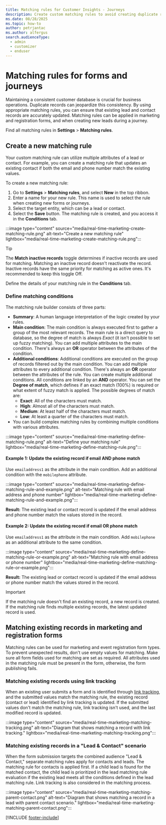 ```yaml
---
title: Matching rules for Customer Insights - Journeys
description: Create custom matching rules to avoid creating duplicate records in forms and journeys.
ms.date: 08/28/2025
ms.topic: how-to
author: petrjantac
ms.author: alfergus
search.audienceType: 
  - admin
  - customizer
  - enduser
---
```


# Matching rules for forms and journeys

Maintaining a consistent customer database is crucial for business operations. Duplicate records can jeopardize this consistency. By using appropriate matching rules, you can ensure that existing lead and contact records are accurately updated. Matching rules can be applied in marketing and registration forms, and when creating new leads during a journey.

Find all matching rules in **Settings** > **Matching rules**.

## Create a new matching rule

Your custom matching rule can utilize multiple attributes of a lead or contact. For example, you can create a matching rule that updates an existing contact if both the email and phone number match the existing values.

To create a new matching rule:

1. Go to **Settings** > **Matching rules**, and select **New** in the top ribbon.
1. Enter a name for your new rule. This name is used to select the rule when creating new forms or journeys.
1. Select the target entity, which can be a lead or contact.
1. Select the **Save** button. The matching rule is created, and you access it in the **Conditions** tab.

:::image type="content" source="media/real-time-marketing-create-matching-rule.png" alt-text="Create a new matching rule" lightbox="media/real-time-marketing-create-matching-rule.png":::

 > [!TIP]
 > The **Match inactive records** toggle determines if inactive records are used for matching. Matching an inactive record doesn't reactivate the record. Inactive records have the same priority for matching as active ones. It's recommended to keep this toggle Off.

Define the details of your matching rule in the **Conditions** tab.

### Define matching conditions

The matching rule builder consists of three parts:

- **Summary**: A human language interpretation of the logic created by your rules.
- **Main condition**: The main condition is always executed first to gather a group of the most relevant records. The main rule is a direct query to database, so the degree of match is always *Exact* (it isn't possible to set up fuzzy matching). You can add multiple attributes to the main condition. There's always an **OR** operator between the attributes of the condition.
- **Additional conditions**: Additional conditions are executed on the group of records filtered out by the main condition. You can add multiple attributes to every additional condition. There's always an **OR** operator between the attributes of the rule. You can create multiple additional conditions. All conditions are linked by an **AND** operator. You can set the **Degree of match**, which defines if an exact match (100%) is required or what extent of fuzzy match is applied. The possible degrees of match are:
  - **Exact**: All of the characters must match.
  - **High**: Almost all of the characters must match.
  - **Medium**: At least half of the characters must match.
  - **Low**: At least a quarter of the characters must match.
- You can build complex matching rules by combining multiple conditions with various attributes.

:::image type="content" source="media/real-time-marketing-define-matching-rule.png" alt-text="Define your matching rule" lightbox="media/real-time-marketing-define-matching-rule.png":::

#### Example 1: Update the existing record if email AND phone match

Use `emailaddress1` as the attribute in the main condition. Add an additional condition with the `mobilephone` attribute.

:::image type="content" source="media/real-time-marketing-define-matching-rule-and-example.png" alt-text="Matching rule with email address and phone number" lightbox="media/real-time-marketing-define-matching-rule-and-example.png":::

**Result:** The existing lead or contact record is updated if the email address and phone number match the values stored in the record.

#### Example 2: Update the existing record if email OR phone match

Use `emailaddress1` as the attribute in the main condition. Add `mobilephone` as an additional attribute to the same condition.

:::image type="content" source="media/real-time-marketing-define-matching-rule-or-example.png" alt-text="Matching rule with email address or phone number" lightbox="media/real-time-marketing-define-matching-rule-or-example.png":::

**Result:** The existing lead or contact record is updated if the email address or phone number match the values stored in the record.

> [!IMPORTANT]
> If the matching rule doesn't find an existing record, a new record is created. If the matching rule finds multiple existing records, the latest updated record is used.

## Matching existing records in marketing and registration forms

Matching rules can be used for marketing and event registration form types. To prevent unexpected results, don't use empty values for matching. Make sure all form fields used for matching are set as required. All attributes used in the matching rule must be present in the form, otherwise, the form publishing fails.

### Matching existing records using link tracking

When an existing user submits a form and is identified through [link tracking](real-time-marketing-link-tracking-mechanics.md), and the submitted values match the matching rule, the existing record (contact or lead) identified by link tracking is updated. If the submitted values don't match the matching rule, link tracking isn't used, and the last modified record is updated.

:::image type="content" source="media/real-time-marketing-matching-tracking.png" alt-text="Diagram that shows matching a record with link tracking." lightbox="media/real-time-marketing-matching-tracking.png":::

### Matching existing records in a "Lead & Contact" scenario

When the form submission targets the combined audience "Lead & Contact," separate matching rules apply for contacts and leads. The matching rule for contacts is applied first. If a child lead is found for the matched contact, the child lead is prioritized in the lead matching rule evaluation if the existing lead meets all the conditions defined in the lead matching rule. Link tracking is also considered in the matching process.

:::image type="content" source="media/real-time-marketing-matching-parent-contact.png" alt-text="Diagram that shows matching a record in a lead with parent contact scenario." lightbox="media/real-time-marketing-matching-parent-contact.png":::

[!INCLUDE [footer-include](./includes/footer-banner.md)]
